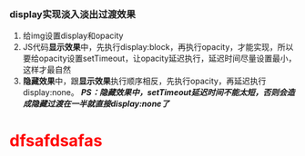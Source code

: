 ### display实现淡入淡出过渡效果
1. 给img设置display和opacity
1. JS代码**显示效果**中，先执行display:block，再执行opacity，才能实现，所以要给opacity设置setTimeout，让opacity延迟执行，延迟时间尽量设置最小，这样才最自然
1. **隐藏效果**中，跟**显示效果**执行顺序相反，先执行opacity，再延迟执行display:none。
***PS：隐藏效果中，setTimeout延迟时间不能太短，否则会造成隐藏过渡在一半就直接display:none了***
<h1 style="color:red">dfsafdsafas</h1>
